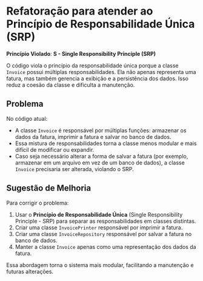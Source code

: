 # Refatoração para atender ao Princípio de Responsabilidade Única (SRP)

**Princípio Violado**: **S - Single Responsibility Principle (SRP)**  

O código viola o princípio da responsabilidade única porque a classe `Invoice` possui múltiplas responsabilidades. Ela não apenas representa uma fatura, mas também gerencia a exibição e a persistência dos dados. Isso reduz a coesão da classe e dificulta a manutenção.  

## Problema  

No código atual:  
- A classe `Invoice` é responsável por múltiplas funções: armazenar os dados da fatura, imprimir a fatura e salvar no banco de dados.  
- Essa mistura de responsabilidades torna a classe menos modular e mais difícil de modificar ou expandir.  
- Caso seja necessário alterar a forma de salvar a fatura (por exemplo, armazenar em um arquivo em vez de um banco de dados), a classe `Invoice` precisaria ser alterada, violando o SRP.  

## Sugestão de Melhoria  

Para corrigir o problema:  
1. Usar o **Princípio de Responsabilidade Única** (Single Responsibility Principle - SRP) para separar as responsabilidades em classes distintas.  
2. Criar uma classe `InvoicePrinter` responsável por imprimir a fatura.  
3. Criar uma classe `InvoiceRepository` responsável por salvar a fatura no banco de dados.  
4. Manter a classe `Invoice` apenas como uma representação dos dados da fatura.  

Essa abordagem torna o sistema mais modular, facilitando a manutenção e futuras alterações.  
